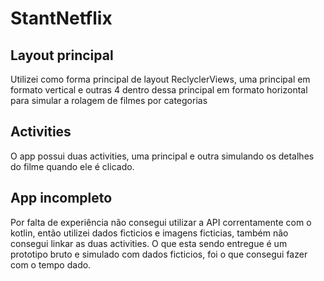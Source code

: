 # StantNetflix

## Layout principal 
Utilizei como forma principal de layout ReclyclerViews, uma principal em formato vertical e outras 4 dentro dessa principal em formato horizontal para simular
a rolagem de filmes por categorias

## Activities
O app possui duas activities, uma principal e outra simulando os detalhes do filme quando ele é clicado.

## App incompleto
Por falta de experiência não consegui utilizar a API correntamente com o kotlin, então utilizei dados ficticios e imagens ficticias, também não consegui linkar
as duas activities. O que esta sendo entregue é um prototipo bruto e simulado com dados ficticios, foi o que consegui fazer com o tempo dado.

